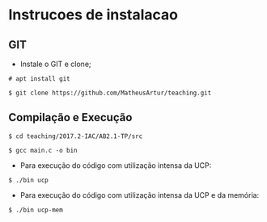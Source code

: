 # Instrucoes de instalacao

## GIT

* Instale o GIT e clone;

```
# apt install git
```
```
$ git clone https://github.com/MatheusArtur/teaching.git
```

## Compilação e Execução

```
$ cd teaching/2017.2-IAC/AB2.1-TP/src
```

```
$ gcc main.c -o bin
```

* Para execução do código com utilização intensa da UCP:

```
$ ./bin ucp
```

* Para execução do código com utilização intensa da UCP e da memória:

```
$ ./bin ucp-mem
```
